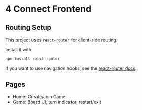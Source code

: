 # 4 Connect Frontend

## Routing Setup

This project uses [`react-router`](https://reactrouter.com/) for client-side routing.

Install it with:

```sh
npm install react-router
```

If you want to use navigation hooks, see the [react-router docs](https://reactrouter.com/en/main/hooks/use-navigate).

## Pages

- Home: Create/Join Game
- Game: Board UI, turn indicator, restart/exit
